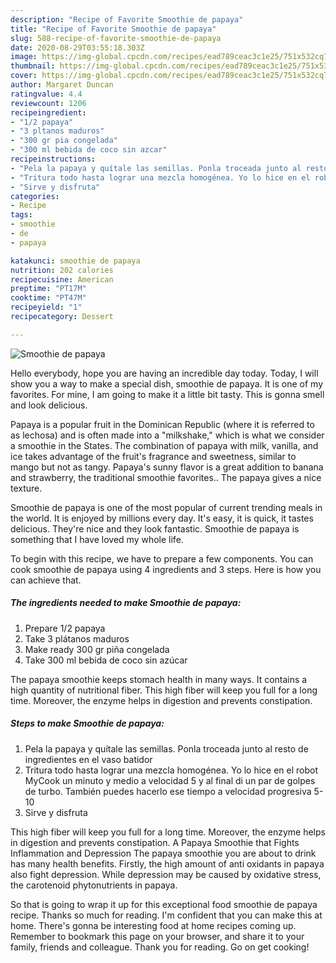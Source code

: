 ```yaml
---
description: "Recipe of Favorite Smoothie de papaya"
title: "Recipe of Favorite Smoothie de papaya"
slug: 588-recipe-of-favorite-smoothie-de-papaya
date: 2020-08-29T03:55:18.303Z
image: https://img-global.cpcdn.com/recipes/ead789ceac3c1e25/751x532cq70/smoothie-de-papaya-foto-principal.jpg
thumbnail: https://img-global.cpcdn.com/recipes/ead789ceac3c1e25/751x532cq70/smoothie-de-papaya-foto-principal.jpg
cover: https://img-global.cpcdn.com/recipes/ead789ceac3c1e25/751x532cq70/smoothie-de-papaya-foto-principal.jpg
author: Margaret Duncan
ratingvalue: 4.4
reviewcount: 1206
recipeingredient:
- "1/2 papaya"
- "3 pltanos maduros"
- "300 gr pia congelada"
- "300 ml bebida de coco sin azcar"
recipeinstructions:
- "Pela la papaya y quítale las semillas. Ponla troceada junto al resto de ingredientes en el vaso batidor"
- "Tritura todo hasta lograr una mezcla homogénea. Yo lo hice en el robot MyCook un minuto y medio a velocidad 5 y al final di un par de golpes de turbo. También puedes hacerlo ese tiempo a velocidad progresiva 5-10"
- "Sirve y disfruta"
categories:
- Recipe
tags:
- smoothie
- de
- papaya

katakunci: smoothie de papaya 
nutrition: 202 calories
recipecuisine: American
preptime: "PT17M"
cooktime: "PT47M"
recipeyield: "1"
recipecategory: Dessert

---
```



![Smoothie de papaya](https://img-global.cpcdn.com/recipes/ead789ceac3c1e25/751x532cq70/smoothie-de-papaya-foto-principal.jpg)

Hello everybody, hope you are having an incredible day today. Today, I will show you a way to make a special dish, smoothie de papaya. It is one of my favorites. For mine, I am going to make it a little bit tasty. This is gonna smell and look delicious.

Papaya is a popular fruit in the Dominican Republic (where it is referred to as lechosa) and is often made into a &#34;milkshake,&#34; which is what we consider a smoothie in the States. The combination of papaya with milk, vanilla, and ice takes advantage of the fruit&#39;s fragrance and sweetness, similar to mango but not as tangy. Papaya&#39;s sunny flavor is a great addition to banana and strawberry, the traditional smoothie favorites.. The papaya gives a nice texture.

Smoothie de papaya is one of the most popular of current trending meals in the world. It is enjoyed by millions every day. It's easy, it is quick, it tastes delicious. They're nice and they look fantastic. Smoothie de papaya is something that I have loved my whole life.


To begin with this recipe, we have to prepare a few components. You can cook smoothie de papaya using 4 ingredients and 3 steps. Here is how you can achieve that.

<!--inarticleads1-->

##### The ingredients needed to make Smoothie de papaya:

1. Prepare 1/2 papaya
1. Take 3 plátanos maduros
1. Make ready 300 gr piña congelada
1. Take 300 ml bebida de coco sin azúcar


The papaya smoothie keeps stomach health in many ways. It contains a high quantity of nutritional fiber. This high fiber will keep you full for a long time. Moreover, the enzyme helps in digestion and prevents constipation. 

<!--inarticleads2-->

##### Steps to make Smoothie de papaya:

1. Pela la papaya y quítale las semillas. Ponla troceada junto al resto de ingredientes en el vaso batidor
1. Tritura todo hasta lograr una mezcla homogénea. Yo lo hice en el robot MyCook un minuto y medio a velocidad 5 y al final di un par de golpes de turbo. También puedes hacerlo ese tiempo a velocidad progresiva 5-10
1. Sirve y disfruta


This high fiber will keep you full for a long time. Moreover, the enzyme helps in digestion and prevents constipation. A Papaya Smoothie that Fights Inflammation and Depression The papaya smoothie you are about to drink has many health benefits. Firstly, the high amount of anti oxidants in papaya also fight depression. While depression may be caused by oxidative stress, the carotenoid phytonutrients in papaya. 

So that is going to wrap it up for this exceptional food smoothie de papaya recipe. Thanks so much for reading. I'm confident that you can make this at home. There's gonna be interesting food at home recipes coming up. Remember to bookmark this page on your browser, and share it to your family, friends and colleague. Thank you for reading. Go on get cooking!
